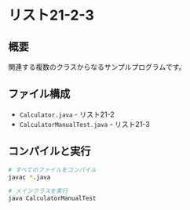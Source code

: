 # リスト21-2-3

## 概要
関連する複数のクラスからなるサンプルプログラムです。

## ファイル構成
- `Calculator.java` - リスト21-2
- `CalculatorManualTest.java` - リスト21-3

## コンパイルと実行
```bash
# すべてのファイルをコンパイル
javac *.java

# メインクラスを実行
java CalculatorManualTest
```
